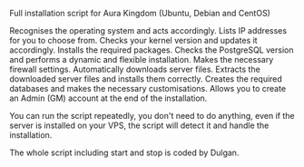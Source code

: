 Full installation script for Aura Kingdom (Ubuntu, Debian and CentOS)

Recognises the operating system and acts accordingly.
Lists IP addresses for you to choose from.
Checks your kernel version and updates it accordingly.
Installs the required packages.
Checks the PostgreSQL version and performs a dynamic and flexible installation.
Makes the necessary firewall settings.
Automatically downloads server files.
Extracts the downloaded server files and installs them correctly.
Creates the required databases and makes the necessary customisations.
Allows you to create an Admin (GM) account at the end of the installation.

You can run the script repeatedly, you don't need to do anything, even if the server is installed on your VPS, the script will detect it and handle the installation.

The whole script including start and stop is coded by Dulgan.
